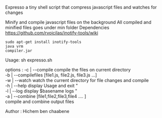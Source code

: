 Expresso a tiny shell script that compress javascript files
and watches for changes

Minify and compile javascript files on the background
All compiled and minified files goes under min folder
Dependencies 
	https://github.com/rvoicilas/inotify-tools/wiki

	sudo apt-get install inotify-tools
	java vrm
	compiler.jar              
Usage: 
	sh expresso.sh


options : -c | --compile  compile the files on current directory  
          -b | --compilefiles [file1.js, file2.js, file3.js ...]  
          -w | --watch    watch the current directory for file changes and compile   
          -h | --help     display Usage and exit "     
          -l | --log      display $basename logs "       
	          -a | --combine  [file1,file2,file3,file4 .... ]      
                                compile and combine output files       

Author : Hichem ben chaabene
